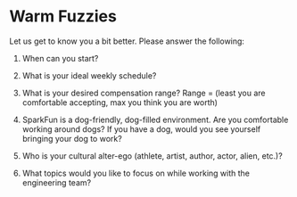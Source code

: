 Warm Fuzzies
=============

Let us get to know you a bit better. Please answer the following:

1. When can you start?

2. What is your ideal weekly schedule?

3. What is your desired compensation range? Range = (least you are comfortable accepting, max you think you are worth)

4. SparkFun is a dog-friendly, dog-filled environment. Are you comfortable working around dogs? If you have a dog, would you see yourself bringing your dog to work?

5. Who is your cultural alter-ego (athlete, artist, author, actor, alien, etc.)? 

6. What topics would you like to focus on while working with the engineering team? 
